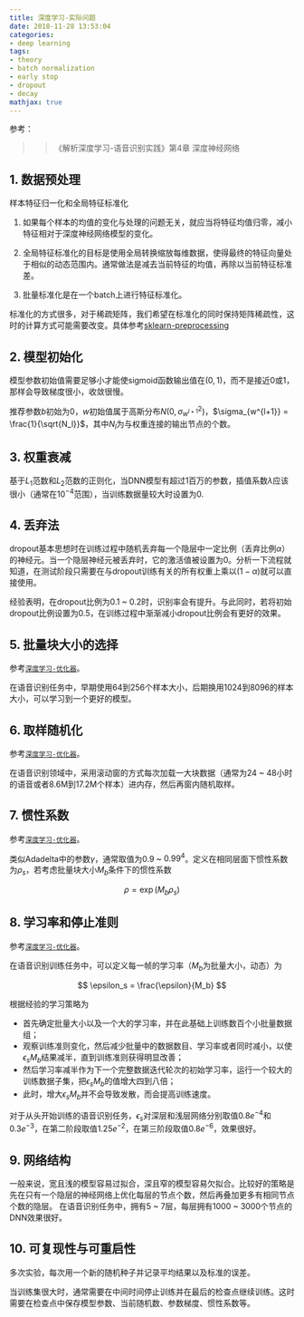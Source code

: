 ```yaml
---
title: 深度学习-实际问题
date: 2018-11-28 13:53:04
categories:
- deep learning
tags:
- theory
- batch normalization
- early stop
- dropout
- decay
mathjax: true
---
```


参考：

> >《解析深度学习-语音识别实践》第4章 深度神经网络

## 1. 数据预处理

样本特征归一化和全局特征标准化

1. 如果每个样本的均值的变化与处理的问题无关，就应当将特征均值归零，减小特征相对于深度神经网络模型的变化。

2. 全局特征标准化的目标是使用全局转换缩放每维数据，使得最终的特征向量处于相似的动态范围内。通常做法是减去当前特征的均值，再除以当前特征标准差。

3. 批量标准化是在一个batch上进行特征标准化。

标准化的方式很多，对于稀疏矩阵，我们希望在标准化的同时保持矩阵稀疏性，这时的计算方式可能需要改变。具体参考[sklearn-preprocessing](http://sklearn.apachecn.org/cn/0.19.0/modules/preprocessing.html#preprocessing)

## 2. 模型初始化

模型参数初始值需要足够小才能使sigmoid函数输出值在$(0,1)$，而不是接近0或1，那样会导致梯度很小，收敛很慢。

推荐参数$b$初始为0，$w$初始值属于高斯分布$N(0, \sigma^2_{w^{l+1}})$，$\sigma_{w^{l+1}} = \frac{1}{\sqrt{N_l}}$，其中$N_l$为与权重连接的输出节点的个数。

## 3. 权重衰减

基于$L_1$范数和$L_2$范数的正则化，当DNN模型有超过1百万的参数，插值系数$\lambda$应该很小（通常在$10^{-4}$范围），当训练数据量较大时设置为0.

## 4. 丢弃法

dropout基本思想时在训练过程中随机丢弃每一个隐层中一定比例（丢弃比例$\alpha$）的神经元。当一个隐层神经元被丢弃时，它的激活值被设置为0。分析一下流程就知道，在测试阶段只需要在与dropout训练有关的所有权重上乘以$(1-\alpha)$就可以直接使用。

经验表明，在dropout比例为0.1 ~ 0.2时，识别率会有提升。与此同时，若将初始dropout比例设置为0.5，在训练过程中渐渐减小dropout比例会有更好的效果。

## 5. 批量块大小的选择

参考[`深度学习-优化器`](http://zhoutao822.coding.me/2018/11/26/%E6%B7%B1%E5%BA%A6%E5%AD%A6%E4%B9%A0-%E4%BC%98%E5%8C%96%E5%99%A8/)。

在语音识别任务中，早期使用64到256个样本大小，后期换用1024到8096的样本大小，可以学习到一个更好的模型。

## 6. 取样随机化

参考[`深度学习-优化器`](http://zhoutao822.coding.me/2018/11/26/%E6%B7%B1%E5%BA%A6%E5%AD%A6%E4%B9%A0-%E4%BC%98%E5%8C%96%E5%99%A8/)。

在语音识别领域中，采用滚动窗的方式每次加载一大块数据（通常为24 ~ 48小时的语音或者8.6M到17.2M个样本）进内存，然后再窗内随机取样。

## 7. 惯性系数

参考[`深度学习-优化器`](http://zhoutao822.coding.me/2018/11/26/%E6%B7%B1%E5%BA%A6%E5%AD%A6%E4%B9%A0-%E4%BC%98%E5%8C%96%E5%99%A8/)。

类似Adadelta中的参数$\gamma$，通常取值为$0.9$ ~ $0.99^4$。定义在相同层面下惯性系数为$\rho_s$，若考虑批量块大小$M_b$条件下的惯性系数

$$
\rho = \exp(M_b\rho_s)
$$

## 8. 学习率和停止准则

参考[`深度学习-优化器`](http://zhoutao822.coding.me/2018/11/26/%E6%B7%B1%E5%BA%A6%E5%AD%A6%E4%B9%A0-%E4%BC%98%E5%8C%96%E5%99%A8/)。

在语音识别训练任务中，可以定义每一帧的学习率（$M_b$为批量大小，动态）为

$$
\epsilon_s = \frac{\epsilon}{M_b}
$$

根据经验的学习策略为

* 首先确定批量大小以及一个大的学习率，并在此基础上训练数百个小批量数据组；
* 观察训练准则变化，然后减少批量中的数据数目、学习率或者同时减小，以使$\epsilon_sM_b$结果减半，直到训练准则获得明显改善；
* 然后学习率减半作为下一个完整数据迭代轮次的初始学习率，运行一个较大的训练数据子集，把$\epsilon_sM_b$的值增大四到八倍；
* 此时，增大$\epsilon_sM_b$并不会导致发散，而会提高训练速度。

对于从头开始训练的语音识别任务，$\epsilon_s$对深层和浅层网络分别取值$0.8e^{-4}$和$0.3e^{-3}$，在第二阶段取值$1.25e^{-2}$，在第三阶段取值$0.8e^{-6}$，效果很好。

## 9. 网络结构

一般来说，宽且浅的模型容易过拟合，深且窄的模型容易欠拟合。比较好的策略是先在只有一个隐层的神经网络上优化每层的节点个数，然后再叠加更多有相同节点个数的隐层。
在语音识别任务中，拥有5 ~ 7层，每层拥有1000 ~ 3000个节点的DNN效果很好。

## 10. 可复现性与可重启性

多次实验，每次用一个新的随机种子并记录平均结果以及标准的误差。

当训练集很大时，通常需要在中间时间停止训练并在最后的检查点继续训练。这时需要在检查点中保存模型参数、当前随机数、参数梯度、惯性系数等。

